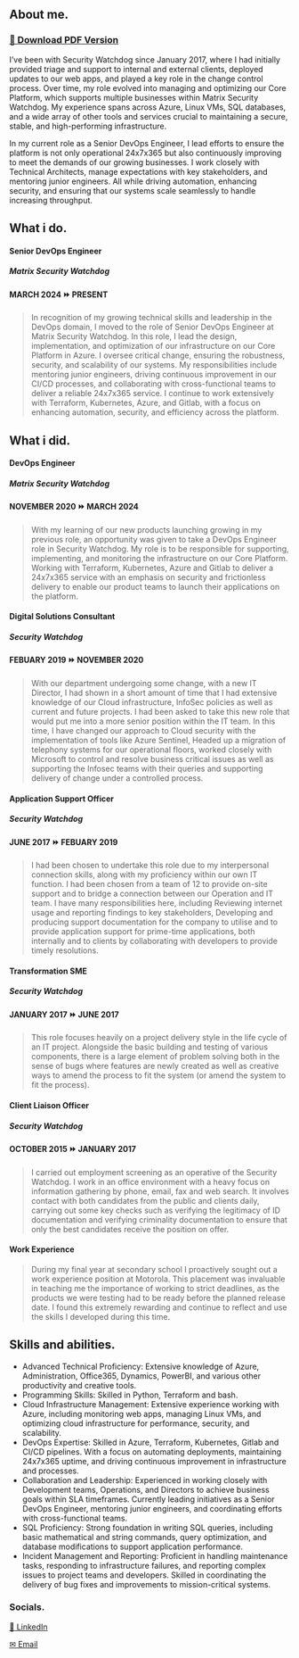 ## About me.

### [📄 Download PDF Version](https://github.com/KeyringHardhat/CV/raw/refs/heads/gh-pages/CV%20-%20Kieron%20Harding.pdf)

I’ve been with Security Watchdog since January 2017, where I had initially provided triage and support to internal and external clients, deployed updates to our web apps, and played a key role in the change control process. Over time, my role evolved into managing and optimizing our Core Platform, which supports multiple businesses within Matrix Security Watchdog. My experience spans across Azure, Linux VMs, SQL databases, and a wide array of other tools and services crucial to maintaining a secure, stable, and high-performing infrastructure.

In my current role as a Senior DevOps Engineer, I lead efforts to ensure the platform is not only operational 24x7x365 but also continuously improving to meet the demands of our growing businesses. I work closely with Technical Architects, manage expectations with key stakeholders, and mentoring junior engineers. All while driving automation, enhancing security, and ensuring that our systems scale seamlessly to handle increasing throughput.

## What i do.

#### Senior DevOps Engineer
##### Matrix Security Watchdog
#### MARCH 2024 ⏩ PRESENT
> In recognition of my growing technical skills and leadership in the DevOps domain, I moved to the role of Senior DevOps Engineer at Matrix Security Watchdog. In this role, I lead the design, implementation, and optimization of our infrastructure on our Core Platform in Azure. I oversee critical change, ensuring the robustness, security, and scalability of our systems. My responsibilities include mentoring junior engineers, driving continuous improvement in our CI/CD processes, and collaborating with cross-functional teams to deliver a reliable 24x7x365 service. I continue to work extensively with Terraform, Kubernetes, Azure, and Gitlab, with a focus on enhancing automation, security, and efficiency across the platform. 

## What i did.

#### DevOps Engineer
##### Matrix Security Watchdog
#### NOVEMBER 2020 ⏩ MARCH 2024
> With my learning of our new products launching growing in my previous role, an opportunity was given to take a DevOps Engineer role in Security Watchdog.  My role is to be responsible for supporting, implementing, and monitoring the infrastructure on our Core Platform. Working with Terraform, Kubernetes, Azure and Gitlab to deliver a 24x7x365 service with an emphasis on security and frictionless delivery to enable our product teams to launch their applications on the platform. 

#### Digital Solutions Consultant
##### Security Watchdog
#### FEBUARY 2019 ⏩ NOVEMBER 2020
> With our department undergoing some change, with a new IT Director, I had shown in a short amount of time that I had extensive knowledge of our Cloud infrastructure, InfoSec policies as well as current and future projects. I had been asked to take this new role that would put me into a more senior position within the IT team. In this time, I have changed our approach to Cloud security with the implementation of tools like Azure Sentinel, Headed up a migration of telephony systems for our operational floors, worked closely with Microsoft to control and resolve business critical issues as well as supporting the Infosec teams with their queries and supporting delivery of change under a controlled process.

#### Application Support Officer
##### Security Watchdog
#### JUNE 2017 ⏩ FEBUARY 2019
>I had been chosen to undertake this role due to my interpersonal connection skills, along with my proficiency within our own IT function. I had been chosen from a team of 12 to provide on-site support and to bridge a connection between our Operation and IT team. I have many responsibilities here, including Reviewing internet usage and reporting findings to key stakeholders, Developing and producing support documentation for the company to utilise and to provide application support for prime-time applications, both internally and to clients by collaborating with developers to provide timely resolutions.

#### Transformation SME
##### Security Watchdog
#### JANUARY 2017 ⏩ JUNE 2017
>This role focuses heavily on a project delivery style in the life cycle of an IT project. Alongside the basic building and testing of various components, there is a large element of problem solving both in the sense of bugs where features are newly created as well as creative ways to amend the process to fit the system (or amend the system to fit the process).

#### Client Liaison Officer
##### Security Watchdog
#### OCTOBER 2015 ⏩ JANUARY 2017
>I carried out employment screening as an operative of the Security Watchdog. I work in an office environment with a heavy focus on information gathering by phone, email, fax and web search. It involves contact with both candidates from the public and clients daily, carrying out some key checks such as verifying the legitimacy of ID documentation and verifying criminality documentation to ensure that only the best candidates receive the position on offer.

#### Work Experience
>During my final year at secondary school I proactively sought out a work experience position at Motorola. This placement was invaluable in teaching me the importance of working to strict deadlines, as the products we were testing had to be ready before the planned release date. I found this extremely rewarding and continue to reflect and use the skills I developed during this time.

## Skills and abilities. 
* Advanced Technical Proficiency: Extensive knowledge of Azure, Administration, Office365, Dynamics, PowerBI, and various other productivity and creative tools.
* Programming Skills: Skilled in Python, Terraform and bash. 
* Cloud Infrastructure Management: Extensive experience working with Azure, including monitoring web apps, managing Linux VMs, and optimizing cloud infrastructure for performance, security, and scalability.
* DevOps Expertise: Skilled in Azure, Terraform, Kubernetes, Gitlab and CI/CD pipelines. With a focus on automating deployments, maintaining 24x7x365 uptime, and driving continuous improvement in infrastructure and processes.
* Collaboration and Leadership: Experienced in working closely with Development teams, Operations, and Directors to achieve business goals within SLA timeframes. Currently leading initiatives as a Senior DevOps Engineer, mentoring junior engineers, and coordinating efforts with cross-functional teams.
* SQL Proficiency: Strong foundation in writing SQL queries, including basic mathematical and string commands, query optimization, and database modifications to support application performance.
* Incident Management and Reporting: Proficient in handling maintenance tasks, responding to infrastructure failures, and reporting complex issues to project teams and developers. Skilled in coordinating the delivery of bug fixes and improvements to mission-critical systems.

### Socials.
[👔 LinkedIn](https://www.linkedin.com/in/kieron-harding-32bb23109/)

[✉ Email](mailto:me@kieron.xyz)
